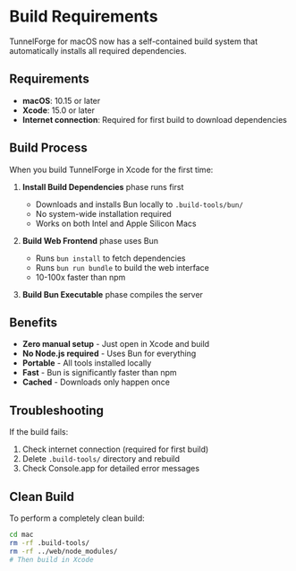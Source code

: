 # Build Requirements

TunnelForge for macOS now has a self-contained build system that automatically installs all required dependencies.

## Requirements

- **macOS**: 10.15 or later
- **Xcode**: 15.0 or later
- **Internet connection**: Required for first build to download dependencies

## Build Process

When you build TunnelForge in Xcode for the first time:

1. **Install Build Dependencies** phase runs first
   - Downloads and installs Bun locally to `.build-tools/bun/`
   - No system-wide installation required
   - Works on both Intel and Apple Silicon Macs

2. **Build Web Frontend** phase uses Bun
   - Runs `bun install` to fetch dependencies
   - Runs `bun run bundle` to build the web interface
   - 10-100x faster than npm

3. **Build Bun Executable** phase compiles the server

## Benefits

- **Zero manual setup** - Just open in Xcode and build
- **No Node.js required** - Uses Bun for everything
- **Portable** - All tools installed locally
- **Fast** - Bun is significantly faster than npm
- **Cached** - Downloads only happen once

## Troubleshooting

If the build fails:

1. Check internet connection (required for first build)
2. Delete `.build-tools/` directory and rebuild
3. Check Console.app for detailed error messages

## Clean Build

To perform a completely clean build:

```bash
cd mac
rm -rf .build-tools/
rm -rf ../web/node_modules/
# Then build in Xcode
```